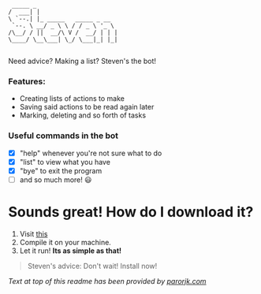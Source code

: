 ```
 _____ _                       
/  ___| |                      
\ `--.| |_ _____   _____ _ __  
 `--. \ __/ _ \ \ / / _ \ '_ \ 
/\__/ / ||  __/\ V /  __/ | | |
\____/ \__\___| \_/ \___|_| |_|
                                                          
```
Need advice? Making a list? Steven's the bot!

### Features:
- Creating lists of actions to make
- Saving said actions to be read again later
- Marking, deleting and so forth of tasks

### Useful commands in the bot
- [x] "help" whenever you're not sure what to do
- [x] "list" to view what you have
- [x] "bye" to exit the program
- [ ] and so much more! :smiley:

# Sounds great! How do I download it?
1. Visit [this](https://github.com/TopKec/ip)
2. Compile it on your machine.
3. Let it run! **Its as simple as that!**

> Steven's advice: Don't wait! Install now!


*Text at top of this readme has been provided by [parorjk.com](https://patorjk.com/software/taag/)* 
